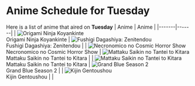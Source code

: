 # Anime Schedule for Tuesday
Here is a list of anime that aired on **Tuesday** 
| Anime | Anime |
|-------|-------|
| ![Origami Ninja Koyankinte](https://cdn.myanimelist.net/images/anime/1860/106477.webp)<br>Origami Ninja Koyankinte | ![Fushigi Dagashiya: Zenitendou](https://cdn.myanimelist.net/images/anime/1602/150098.webp)<br>Fushigi Dagashiya: Zenitendou |
| ![Necronomico no Cosmic Horror Show](https://cdn.myanimelist.net/images/anime/1845/150343.webp)<br>Necronomico no Cosmic Horror Show | ![Mattaku Saikin no Tantei to Kitara](https://cdn.myanimelist.net/images/anime/1323/149460.webp)<br>Mattaku Saikin no Tantei to Kitara |
| ![Mattaku Saikin no Tantei to Kitara](https://cdn.myanimelist.net/images/anime/1323/149460.webp)<br>Mattaku Saikin no Tantei to Kitara | ![Grand Blue Season 2](https://cdn.myanimelist.net/images/anime/1108/150583.webp)<br>Grand Blue Season 2 |
| ![Kijin Gentoushou](https://cdn.myanimelist.net/images/anime/1722/148906.webp)<br>Kijin Gentoushou |  |
